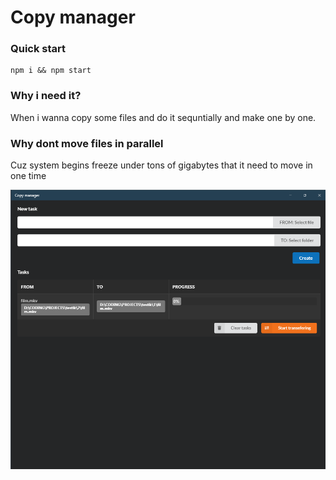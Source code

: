 # Copy manager

### Quick start
```
npm i && npm start
```

### Why i need it?
When i wanna copy some files and do it sequntially and make one by one.

### Why dont move files in parallel
Cuz system begins freeze under tons of gigabytes that it need to move in one time

![](https://github.com/Nikeweke/copy-manager/blob/master/screen.png)


